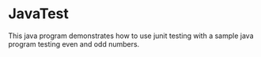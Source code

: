 # JavaTest
This java program demonstrates how to use junit testing with a sample java program testing even and odd numbers. 
